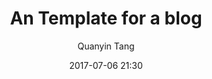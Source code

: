 ---
layout:         post
title:          "An Template for a blog"
subtitle:       " "
date:           2017-07-06 21:30
author:         "Quanyin Tang"
header-img:     "Source/images/background/post-bg-default.jpg"
description:    ""
catalog:        true
mathjax:        false
categories:     
                - blog
                - 转载
tags:
                - Markdown
                - Example
---